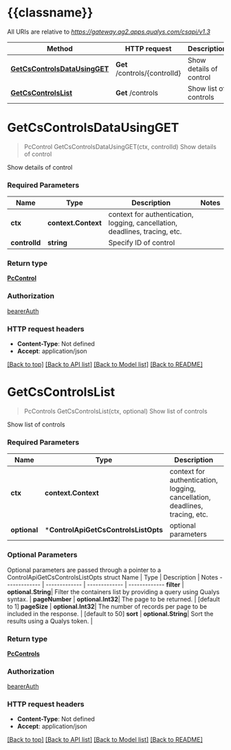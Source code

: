 # {{classname}}

All URIs are relative to *https://gateway.qg2.apps.qualys.com/csapi/v1.3*

Method | HTTP request | Description
------------- | ------------- | -------------
[**GetCsControlsDataUsingGET**](ControlApi.md#GetCsControlsDataUsingGET) | **Get** /controls/{controlId} | Show details of control
[**GetCsControlsList**](ControlApi.md#GetCsControlsList) | **Get** /controls | Show list of controls

# **GetCsControlsDataUsingGET**
> PcControl GetCsControlsDataUsingGET(ctx, controlId)
Show details of control

Show details of control

### Required Parameters

Name | Type | Description  | Notes
------------- | ------------- | ------------- | -------------
 **ctx** | **context.Context** | context for authentication, logging, cancellation, deadlines, tracing, etc.
  **controlId** | **string**| Specify ID of control | 

### Return type

[**PcControl**](PcControl.md)

### Authorization

[bearerAuth](../README.md#bearerAuth)

### HTTP request headers

 - **Content-Type**: Not defined
 - **Accept**: application/json

[[Back to top]](#) [[Back to API list]](../README.md#documentation-for-api-endpoints) [[Back to Model list]](../README.md#documentation-for-models) [[Back to README]](../README.md)

# **GetCsControlsList**
> PcControls GetCsControlsList(ctx, optional)
Show list of controls

Show list of controls

### Required Parameters

Name | Type | Description  | Notes
------------- | ------------- | ------------- | -------------
 **ctx** | **context.Context** | context for authentication, logging, cancellation, deadlines, tracing, etc.
 **optional** | ***ControlApiGetCsControlsListOpts** | optional parameters | nil if no parameters

### Optional Parameters
Optional parameters are passed through a pointer to a ControlApiGetCsControlsListOpts struct
Name | Type | Description  | Notes
------------- | ------------- | ------------- | -------------
 **filter** | **optional.String**| Filter the containers list by providing a query using Qualys syntax. | 
 **pageNumber** | **optional.Int32**| The page to be returned. | [default to 1]
 **pageSize** | **optional.Int32**| The number of records per page to be included in the response. | [default to 50]
 **sort** | **optional.String**| Sort the results using a Qualys token. | 

### Return type

[**PcControls**](PcControls.md)

### Authorization

[bearerAuth](../README.md#bearerAuth)

### HTTP request headers

 - **Content-Type**: Not defined
 - **Accept**: application/json

[[Back to top]](#) [[Back to API list]](../README.md#documentation-for-api-endpoints) [[Back to Model list]](../README.md#documentation-for-models) [[Back to README]](../README.md)

